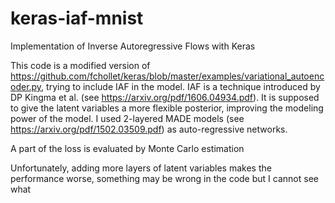 # keras-iaf-mnist
Implementation of Inverse Autoregressive Flows with Keras

This code is a modified version of https://github.com/fchollet/keras/blob/master/examples/variational_autoencoder.py, trying to include IAF in the model.
IAF is a technique introduced by DP Kingma et al. (see https://arxiv.org/pdf/1606.04934.pdf). It is supposed to give the latent variables a more flexible posterior, improving the modeling power of the model.
I used 2-layered MADE models (see https://arxiv.org/pdf/1502.03509.pdf) as auto-regressive networks.

A part of the loss is evaluated by Monte Carlo estimation

Unfortunately, adding more layers of latent variables makes the performance worse, something may be wrong in the code but I cannot see what
